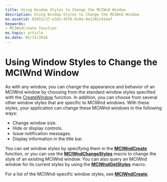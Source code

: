 ```yaml
---
title: Using Window Styles to Change the MCIWnd Window
description: Using Window Styles to Change the MCIWnd Window
ms.assetid: 85851c37-e3d3-45f8-9c0a-0e1392c414af
keywords:
- MCIWndCreate function
ms.topic: article
ms.date: 05/31/2018
---
```


# Using Window Styles to Change the MCIWnd Window

As with any window, you can change the appearance and behavior of an MCIWnd window by choosing from the standard window styles specified with the [CreateWindow](https://msdn.microsoft.com/library/ms632679.aspx) function. In addition, you can choose from several other window styles that are specific to MCIWnd windows. With these styles, your application can change these MCIWnd windows in the following ways:

-   Change window size.
-   Hide or display controls.
-   Issue notification messages.
-   Display information in the title bar.

You can set window styles by specifying them in the [**MCIWndCreate**](/windows/desktop/api/Vfw/nf-vfw-mciwndcreatea) function, or you can use the [**MCIWndChangeStyles**](/windows/desktop/api/Vfw/nf-vfw-mciwndchangestyles) macro to change the style of an existing MCIWnd window. You can also query an MCIWnd window for its current styles by using the [**MCIWndGetStyles**](/windows/desktop/api/Vfw/nf-vfw-mciwndgetstyles) macro.

For a list of the MCIWnd-specific window styles, see [**MCIWndCreate**](/windows/desktop/api/Vfw/nf-vfw-mciwndcreatea).

 

 




